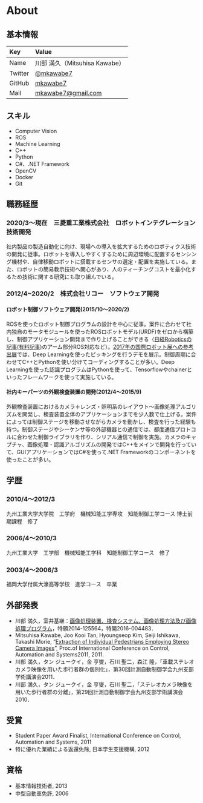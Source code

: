 # About

## 基本情報
| Key | Value |
|:--|:--|
| Name | 川部 満久（Mitsuhisa Kawabe） |
| Twitter | [@mkawabe7](https://twitter.com/mkawabe7) |
| GitHub | [mkawabe7](https://github.com/mkawabe7) |
| Mail | [mkawabe7@gmail.com](mkawabe7@gmail.com) |

## スキル
* Computer Vision
* ROS
* Machine Learning
* C++
* Python
* C#、.NET Framework
* OpenCV
* Docker
* Git

## 職務経歴
### 2020/3〜現在　三菱重工業株式会社　ロボットインテグレーション技術開発
社内製品の製造自動化に向け、現場への導入を拡大するためのロボティクス技術の開発に従事。ロボットを導入しやすくするために周辺環境に配置するセンシング機材や、自律移動ロボットに搭載するセンサの選定・配置を実施している。また、ロボットの簡易教示技術へ関心があり、人のティーチングコストを最小化するため技術に関する研究にも取り組んでいる。

### 2012/4~2020/2　株式会社リコー　ソフトウェア開発
#### ロボット制御ソフトウェア開発(2015/10～2020/2)
ROSを使ったロボット制御プログラムの設計を中心に従事。案件に合わせて社内独自のモータモジュールを使ったROSロボットモデル(URDF)をゼロから構築し、制御アプリケーション開発まで作り上げることができる（[日経Roboticsの記事(有料記事)](https://tech.nikkeibp.co.jp/atcl/nxt/mag/rob/18/012600001/00015/)のアーム部分ROS対応など）。[2017年の国際ロボット展への参考出展](https://jp.ricoh.com/info/2017/1120_1.html)では、Deep Learningを使ったピッキングを行うデモを展示。制御周期に合わせてC++とPythonを使い分けてコーディングすることが多い。Deep Learningを使った認識プログラムはPythonを使って、Tensorflowやchainerといったフレームワークを使って実施している。

#### 社内キーパーツの外観検査装置の開発(2012/4～2015/9)
外観検査装置におけるカメラ＋レンズ・照明系のレイアウト～画像処理アルゴリズムを開発し、検査装置全体のアプリケーションまでを少人数で仕上げる。案件によっては制御ステージを移動させながらカメラを動かし、検査を行った経験も持つ。制御ステージやシーケンサ等の外部機器との通信では、都度通信プロトコルに合わせた制御ライブラリを作り、シリアル通信で制御を実施。カメラのキャプチャ、画像処理・認識アルゴリズムの開発ではC++をメインで開発を行っていて、GUIアプリケーションではC#を使って.NET Frameworkのコンポーネントを使ったことが多い。

## 学歴
### 2010/4～2012/3
九州工業大学大学院　工学府　機械知能工学専攻　知能制御工学コース 博士前期課程　修了
### 2006/4～2010/3
九州工業大学　工学部　機械知能工学科　知能制御工学コース　修了
### 2003/4～2006/3
福岡大学付属大濠高等学校　進学コース　卒業

## 外部発表
* 川部 満久，室井基継：[画像処理装置、検査システム、画像処理方法及び画像処理プログラム](https://astamuse.com/ja/published/JP/No/2016004483)，特願2014-125564，特開2016-004483．
* Mitsuhisa Kawabe, Joo Kooi Tan, Hyoungseop Kim, Seiji Ishikawa, Takashi Morie, “[Extraction of Individual Pedestrians Employing Stereo Camera Images](https://ieeexplore.ieee.org/document/6106217)”, Proc.of International Conference on Control, Automation and Systems2011, 2011.
* 川部 満久，タン ジュークイ，金 亨燮，石川 聖二，森江 隆，「車載ステレオカメラ映像を用いた歩行者群の個別化」，第30回計測自動制御学会九州支部学術講演会2011．
* 川部 満久，タン ジュークイ，金 亨燮，石川 聖二，「ステレオカメラ映像を用いた歩行者群の分離」，第29回計測自動制御学会九州支部学術講演会2010．

## 受賞
* Student Paper Award Finalist, International Conference on Control, Automation and Systems, 2011
* 特に優れた業績による返還免除, 日本学生支援機構, 2012

## 資格
* 基本情報技術者, 2013
* 中型自動車免許, 2006
